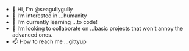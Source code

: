 - 👋 Hi, I’m @seagullygully
- 👀 I’m interested in ...humanity
- 🌱 I’m currently learning ...to code!
- 💞️ I’m looking to collaborate on ...basic projects that won't annoy the advanced ones.
- 📫 How to reach me ...gittyup

<!---
seagullygully/seagullygully is a ✨ special ✨ repository because its `README.md` (this file) appears on your GitHub profile.
You can click the Preview link to take a look at your changes.
--->
